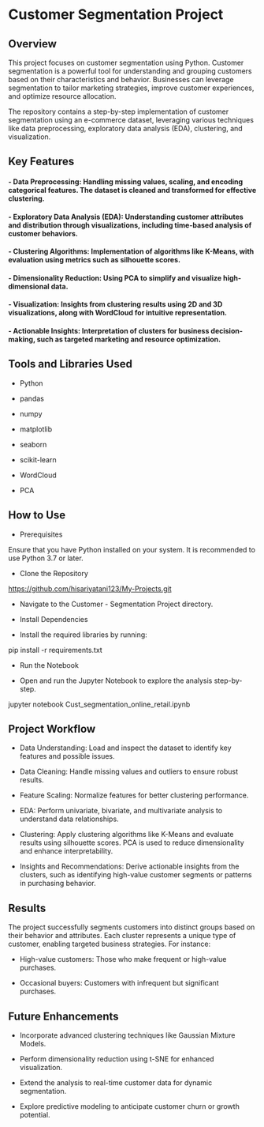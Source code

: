 # Customer Segmentation Project

## Overview

This project focuses on customer segmentation using Python. Customer segmentation is a powerful tool for understanding and grouping customers based on their characteristics and behavior. Businesses can leverage segmentation to tailor marketing strategies, improve customer experiences, and optimize resource allocation.

The repository contains a step-by-step implementation of customer segmentation using an e-commerce dataset, leveraging various techniques like data preprocessing, exploratory data analysis (EDA), clustering, and visualization.

## Key Features

#### - Data Preprocessing: Handling missing values, scaling, and encoding categorical features. The dataset is cleaned and transformed for effective clustering.

#### - Exploratory Data Analysis (EDA): Understanding customer attributes and distribution through visualizations, including time-based analysis of customer behaviors.

#### - Clustering Algorithms: Implementation of algorithms like K-Means, with evaluation using metrics such as silhouette scores.

#### - Dimensionality Reduction: Using PCA to simplify and visualize high-dimensional data.

#### - Visualization: Insights from clustering results using 2D and 3D visualizations, along with WordCloud for intuitive representation.

#### - Actionable Insights: Interpretation of clusters for business decision-making, such as targeted marketing and resource optimization.

## Tools and Libraries Used

- Python

- pandas

- numpy

- matplotlib

- seaborn

- scikit-learn

- WordCloud

- PCA

## How to Use

- Prerequisites

Ensure that you have Python installed on your system. It is recommended to use Python 3.7 or later.

- Clone the Repository

https://github.com/hisariyatani123/My-Projects.git

- Navigate to the Customer - Segmentation Project directory.

- Install Dependencies

- Install the required libraries by running:

pip install -r requirements.txt

- Run the Notebook

- Open and run the Jupyter Notebook to explore the analysis step-by-step.

jupyter notebook Cust_segmentation_online_retail.ipynb

## Project Workflow

- Data Understanding: Load and inspect the dataset to identify key features and possible issues.

- Data Cleaning: Handle missing values and outliers to ensure robust results.

- Feature Scaling: Normalize features for better clustering performance.

- EDA: Perform univariate, bivariate, and multivariate analysis to understand data relationships.

- Clustering: Apply clustering algorithms like K-Means and evaluate results using silhouette scores. PCA is used to reduce dimensionality and enhance interpretability.

- Insights and Recommendations: Derive actionable insights from the clusters, such as identifying high-value customer segments or patterns in purchasing behavior.

## Results

The project successfully segments customers into distinct groups based on their behavior and attributes. Each cluster represents a unique type of customer, enabling targeted business strategies. For instance:

- High-value customers: Those who make frequent or high-value purchases.

- Occasional buyers: Customers with infrequent but significant purchases.

## Future Enhancements

- Incorporate advanced clustering techniques like Gaussian Mixture Models.

- Perform dimensionality reduction using t-SNE for enhanced visualization.

- Extend the analysis to real-time customer data for dynamic segmentation.

- Explore predictive modeling to anticipate customer churn or growth potential.
